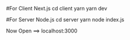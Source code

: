 #For Client Next.js
cd client
yarn
yarn dev


#For Server Node.js
cd server
yarn
node index.js

Now Open ==> localhost:3000
